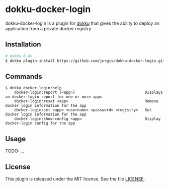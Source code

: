 # dokku-docker-login

dokku-docker-login is a plugin for [dokku][dokku] that gives the ability to deploy an application from a private docker registry.

## Installation

```sh
# dokku 0.4+
$ dokku plugin:install https://github.com/jurgis/dokku-docker-login.git
```

## Commands

```
$ dokku docker-login:help
    docker-login:report [<app>]                               Displays an docker-login report for one or more apps
    docker-login:reset <app>                                  Remove docker login information for the app
    docker-login:set <app> <username> <password> <registry>   Set docker login information for the app
    docker-login:show-config <app>                            Display docker-login config for the app
```

## Usage

TODO: ...

## License

This plugin is released under the MIT license. See the file [LICENSE](LICENSE).

[dokku]: https://github.com/dokku/dokku
